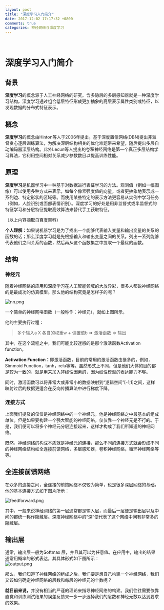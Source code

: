 ```yaml
---
layout: post
title: "深度学习入门简介"
date: 2017-12-02 17:17:32 +0800
comments: true
categories: 神经网络与深度学习
---
```

﻿<h1 id="深度学习入门简介">深度学习入门简介</h1>



<h2 id="背景">背景</h2>

<p><strong>深度学习</strong>的概念源于人工神经网络的研究。含多隐层的多层感知器就是一种深度学习结构。深度学习通过组合低层特征形成更加抽象的高层表示属性类别或特征，以发现数据的分布式特征表示。</p>



<h2 id="概念">概念</h2>

<p><strong>深度学习</strong>的概念由Hinton等人于2006年提出。基于深度置信网络(DBN)提出非监督贪心逐层训练算法，为解决深层结构相关的优化难题带来希望，随后提出多层自动编码器深层结构。此外Lecun等人提出的卷积神经网络是第一个真正多层结构学习算法，它利用空间相对关系减少参数数目以提高训练性能。</p>



<h2 id="原理">原理</h2>

<p><strong>深度学习</strong>是机器学习中一种基于对数据进行表征学习的方法。观测值（例如一幅图像）可以使用多种方式来表示，如每个像素强度值的向量，或者更抽象地表示成一系列边、特定形状的区域等。而使用某些特定的表示方法更容易从实例中学习任务（例如，人脸识别或面部表情识别）。深度学习的好处是用非监督式或半监督式的特征学习和分层特征提取高效算法来替代手工获取特征。</p>

<p>（以上内容摘取自百度百科）</p>

<p><strong>个人理解：</strong>如果说机器学习是为了找出一个能够代表输入变量和输出变量的关系的函数的话；那么深度学习就是先根据输入和输出变量之间的关系，列出一系列能够代表他们之间关系的函数，然后再从这个函数集之中提取一个最优的函数。</p>



<h2 id="结构">结构</h2>



<h3 id="神经元">神经元</h3>

<p>随着神经网络的应用和深度学习在人工智能领域的大放异彩，很多人都说神经网络的是最成功的仿真模型。那么他的结构究竟是怎样子的呢？</p>

<p><img src="https://i.loli.net/2017/12/01/5a217a29cf015.png" alt="nn.png" title=""></p>

<p>一个简单的神经网咯函数（一般称作：神经元），就如上图所示。</p>

<p>他的主要执行过程：</p>

<blockquote>
  <p>多个输入a X 各自的权重w + 偏置值b =&gt; 激活函数 =&gt; 输出</p>
</blockquote>

<p>其中，在这个流程之中，我们可能比较迷惑的是那个激活函数Activation function。</p>

<p><strong>Activation Function：</strong>即激活函数，目前的常用的激活函数由挺多的，例如，Simmoid Function，tanh，relu等等。虽然形式上不同，但是他们大体的目的都是较为一致的，就是用来加入非线性因素的，因为线性模型的表达能力不够。</p>



<p><script type="math/tex; mode=display" id="MathJax-Element-1"> 如下所示的Sigmoid Function \\\sigma(z)=\frac{1}{1+e^{-z}}</script></p>

<p>同时，激活函数可以将非常大或非常小的数据映射到“逻辑空间”[-1,1]之间，这样映射过后的数据更适合在反向传播算法中进行梯度下降。</p>



<h3 id="连接方式">连接方式</h3>

<p>上面我们提及的仅仅是神经网络中的一个神经元，他是神经网络之中最基本的组成单位。但是如果要构建一个强大智能的神经网络，仅仅靠一个神经元是不行的。于是，我们便可以将多个神经元分层连接起来，这样才构成了我们所知道的神经网络。</p>

<p>既然，神经网络的构成本质就是神经元的连接，那么不同的连接方式就会形成不同的神经网络结构如全连接前馈网络，多层感知器，卷积神经网络，循环神经网络等等。</p>



<h2 id="全连接前馈网络">全连接前馈网络</h2>

<p>在众多的连接之间，全连接的前馈网络不仅较为简单，也是很多深层网络的基础。他的基本连接方式如下图片所示：</p>

<p><img src="https://i.loli.net/2017/12/02/5a2180e6120e2.png" alt="feedforward.png" title=""></p>

<p>其中，一般来说神经网络的第一层通常都是输入层，而最后一层便是输出层以及中间的都统一称作隐藏层。深度神经网络中的“深”便代表了这个网络中间有非常多的隐藏层。</p>



<h2 id="输出层">输出层</h2>

<p>通常，输出层一般为Softmax 层，并且其可以为任意值。在应用中，输出的结果通常用概率的形式表达，其具体形式如下图所示： <br>
<img src="https://i.loli.net/2017/12/02/5a218350cc19b.png" alt="output.png" title=""></p>

<p>那么，我们知道了神经网络的组成之后，我们要是想自己构建一个神经网络，我们又该如何确定神经网络的层数和每层的神经元的个数呢？</p>

<p><strong>就目前来说，</strong>并没有相当的严谨的理论来指导神经网络的构建。我们往往需要依靠直觉和训练测试结果的误差反馈来一步一步选择我们的层数和神经元数以达到要求的效果。</p>
